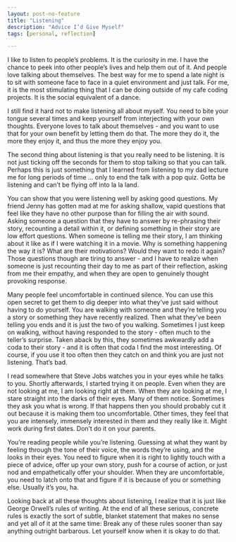 ```yaml
---
layout: post-no-feature
title: "Listening"
description: "Advice I’d Give Myself"
tags: [personal, reflection]

---
```


I like to listen to people’s problems. It is the curiosity in me. I have the chance to peek into other people’s lives and help them out of it. And people love talking about themselves. The best way for me to spend a late night is to sit with someone face to face in a quiet environment and just talk. For me, it is the most stimulating thing that I can be doing outside of my cafe coding projects. It is the social equivalent of a dance. 

I still find it hard not to make listening all about myself. You need to bite your tongue several times and keep yourself from interjecting with your own thoughts. Everyone loves to talk about themselves -  and you want to use that for your own benefit by letting them do that. The more they do it, the more they enjoy it, and thus the more they enjoy you. 

The second thing about listening is that you really need to be listening. It is not just ticking off the seconds for them to stop talking so that you can talk. Perhaps this is just something that I learned from listening to my dad lecture me for long periods of time … only to end the talk with a pop quiz. Gotta be listening and can’t be flying off into la la land. 

You can show that you were listening well by asking good questions. My friend Jenny has gotten mad at me for asking shallow, vapid questions that feel like they have no other purpose than for filling the air with sound. Asking someone a question that they have to answer by re-phrasing their story, recounting a detail within it, or defining something in their story are low effort questions. When someone is telling me their story, I am thinking about it like as if I were watching it in a movie. Why is something happening the way it is? What are their motivations? Would they want to redo it again? Those questions though are tiring to answer - and I have to realize when someone is just recounting their day to me as part of their reflection, asking from me their empathy, and when they are open to genuinely thought provoking response. 

Many people feel uncomfortable in continued silence. You can use this open secret to get them to dig deeper into what they’ve just said without having to do yourself. You are walking with someone and they’re telling you a story or something they have recently realized. Then what they’ve been telling you ends and it is just the two of you walking. Sometimes I just keep on walking, without having responded to the story - often much to the teller’s surprise. Taken aback by this, they sometimes awkwardly add a coda to their story - and it is often that coda I find the most interesting. Of course, if you use it too often then they catch on and think you are just not listening. That’s bad.

I read somewhere that Steve Jobs watches you in your eyes while he talks to you. Shortly afterwards, I started trying it on people. Even when they are not looking at me, I am looking right at them. When they are looking at me, I stare straight into the darks of their eyes. Many of them notice. Sometimes they ask you what is wrong. If that happens then you should probably cut it out because it is making them too uncomfortable. Other times, they feel that you are intensely, immensely interested in them and they really like it. Might work during first dates. Don’t do it on your parents. 

You’re reading people while you’re listening. Guessing at what they want by feeling through the tone of their voice, the words they’re using, and the looks in their eyes. You need to figure when it is right to lightly touch with a piece of advice, offer up your own story, push for a course of action, or just nod and empathetically offer your shoulder. When they are uncomfortable, you need to latch onto that and figure if it is because of you or something else. Usually it’s you, ha. 

Looking back at all these thoughts about listening, I realize that it is just like  George Orwell’s rules of writing. At the end of all these serious, concrete rules is exactly the sort of subtle, blanket statement that makes no sense and yet all of it at the same time: Break any of these rules sooner than say anything outright barbarous. Let yourself know when it is okay to do that. 
